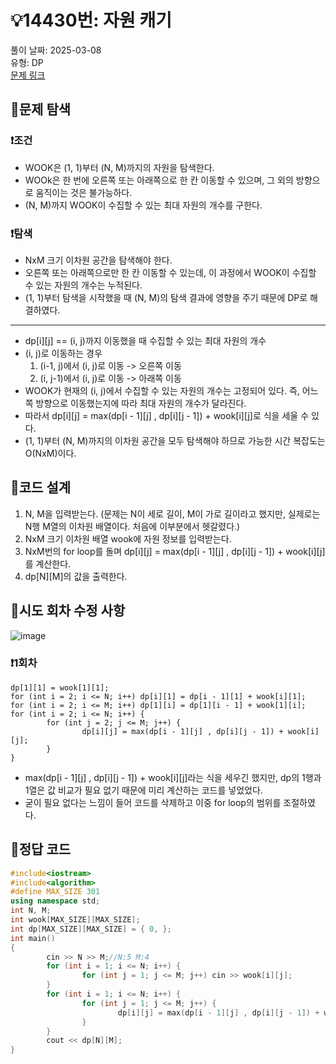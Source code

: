 # :bulb:14430번: 자원 캐기  
풀이 날짜: 2025-03-08  
유형: DP  
[문제 링크](https://www.acmicpc.net/problem/14430)  

## :pushpin:문제 탐색
### :heavy_exclamation_mark:조건
* WOOK은 (1, 1)부터 (N, M)까지의 자원을 탐색한다.
* WOOk은 한 번에 오른쪽 또는 아래쪽으로 한 칸 이동할 수 있으며, 그 외의 방향으로 움직이는 것은 불가능하다.
* (N, M)까지 WOOK이 수집할 수 있는 최대 자원의 개수를 구한다.

### :heavy_exclamation_mark:탐색
* NxM 크기 이차원 공간을 탐색해야 한다.
* 오른쪽 또는 아래쪽으로만 한 칸 이동할 수 있는데, 이 과정에서 WOOK이 수집할 수 있는 자원의 개수는 누적된다.
* (1, 1)부터 탐색을 시작했을 때 (N, M)의 탐색 결과에 영향을 주기 때문에 DP로 해결하였다.
---
* dp[i][j] == (i, j)까지 이동했을 때 수집할 수 있는 최대 자원의 개수
* (i, j)로 이동하는 경우
  1. (i-1, j)에서 (i, j)로 이동 -> 오른쪽 이동
  2. (i, j-1)에서 (i, j)로 이동 -> 아래쪽 이동
* WOOK가 현재의 (i, j)에서 수집할 수 있는 자원의 개수는 고정되어 있다. 즉, 어느쪽 방향으로 이동했는지에 따라 최대 자원의 개수가 달라진다.
* 따라서 dp[i][j] = max(dp[i - 1][j] , dp[i][j - 1]) + wook[i][j]로 식을 세울 수 있다.
* (1, 1)부터 (N, M)까지의 이차원 공간을 모두 탐색해야 하므로 가능한 시간 복잡도는 O(NxM)이다.

## :pushpin:코드 설계
1. N, M을 입력받는다. (문제는 N이 세로 길이, M이 가로 길이라고 했지만, 실제로는 N행 M열의 이차원 배열이다. 처음에 이부분에서 헷갈렸다.)
2. NxM 크기 이차원 배열 wook에 자원 정보를 입력받는다.
3. NxM번의 for loop를 돌며 dp[i][j] = max(dp[i - 1][j] , dp[i][j - 1]) + wook[i][j]를 계산한다.
4. dp[N][M]의 값을 출력한다.

## :pushpin:시도 회차 수정 사항
![image](https://github.com/user-attachments/assets/0e8a5726-c7a0-4c96-9f39-19bebfdbf832)
### :heavy_exclamation_mark:1회차
```
dp[1][1] = wook[1][1];
for (int i = 2; i <= N; i++) dp[i][1] = dp[i - 1][1] + wook[i][1];
for (int i = 2; i <= M; i++) dp[1][i] = dp[1][i - 1] + wook[1][i];
for (int i = 2; i <= N; i++) {
        for (int j = 2; j <= M; j++) {
                dp[i][j] = max(dp[i - 1][j] , dp[i][j - 1]) + wook[i][j];
        }
}
```
* max(dp[i - 1][j] , dp[i][j - 1]) + wook[i][j]라는 식을 세우긴 했지만, dp의 1행과 1열은 값 비교가 필요 없기 때문에 미리 계산하는 코드를 넣었었다.
* 굳이 필요 없다는 느낌이 들어 코드를 삭제하고 이중 for loop의 범위를 조절하였다.

## :pushpin:정답 코드
``` c++
#include<iostream>
#include<algorithm>
#define MAX_SIZE 301
using namespace std;
int N, M;
int wook[MAX_SIZE][MAX_SIZE];
int dp[MAX_SIZE][MAX_SIZE] = { 0, };
int main()
{
        cin >> N >> M;//N:5 M:4
        for (int i = 1; i <= N; i++) {
                for (int j = 1; j <= M; j++) cin >> wook[i][j];
        }
        for (int i = 1; i <= N; i++) {
                for (int j = 1; j <= M; j++) {
                        dp[i][j] = max(dp[i - 1][j] , dp[i][j - 1]) + wook[i][j];
                }
        }
        cout << dp[N][M];
}
```

